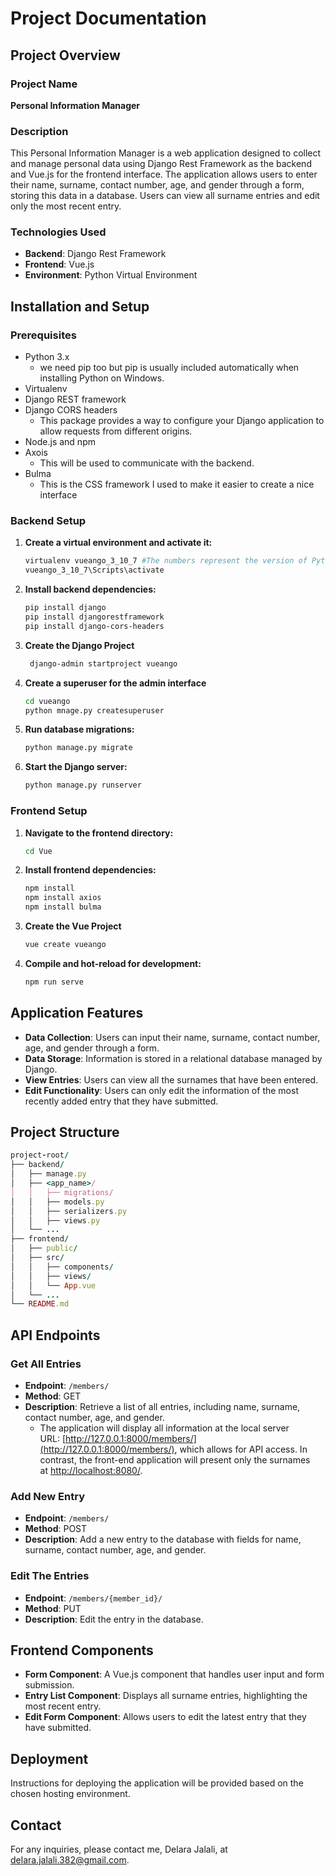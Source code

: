 # Project Documentation

## Project Overview

### Project Name

**Personal Information Manager**

### Description

This Personal Information Manager is a web application designed to collect and manage personal data using Django Rest Framework as the backend and Vue.js for the frontend interface. The application allows users to enter their name, surname, contact number, age, and gender through a form, storing this data in a database. Users can view all surname entries and edit only the most recent entry.

### Technologies Used

- **Backend**: Django Rest Framework
- **Frontend**: Vue.js
- **Environment**: Python Virtual Environment

## Installation and Setup

### Prerequisites

- Python 3.x
    - we need pip too but pip is usually included automatically when installing Python on Windows.
- Virtualenv
- Django REST framework
- Django CORS headers
    - This package provides a way to configure your Django application to allow requests from different origins.
- Node.js and npm
- Axois
    - This will be used to communicate with the backend.
- Bulma
    - This is the CSS framework I used to make it easier to create a nice interface

### Backend Setup

1. **Create a virtual environment and activate it:**
    
    ```bash
    virtualenv vueango_3_10_7 #The numbers represent the version of Python that we are using
    vueango_3_10_7\Scripts\activate
    ```
    
2. **Install backend dependencies:**
    
    ```bash
    pip install django
    pip install djangorestframework
    pip install django-cors-headers
    ```
    
3. **Create the Django Project**
    
    ```bash
     django-admin startproject vueango
    ```
    
4. **Create a superuser for the admin interface**
    
    ```bash
    cd vueango
    python mnage.py createsuperuser
    ```
    
5. **Run database migrations:**
    
    ```bash
    python manage.py migrate
    ```
    
6. **Start the Django server:**
    
    ```bash
    python manage.py runserver
    ```
    

### Frontend Setup

1. **Navigate to the frontend directory:**
    
    ```bash
    cd Vue
    ```
    
2. **Install frontend dependencies:**
    
    ```bash
    npm install
    npm install axios
    npm install bulma
    ```
    
3. **Create the Vue Project**
    
    ```bash
    vue create vueango
    ```
    
4. **Compile and hot-reload for development:**
    
    ```bash
    npm run serve
    ```
    

## Application Features

- **Data Collection**: Users can input their name, surname, contact number, age, and gender through a form.
- **Data Storage**: Information is stored in a relational database managed by Django.
- **View Entries**: Users can view all the surnames that have been entered.
- **Edit Functionality**: Users can only edit the information of the most recently added entry that they have submitted.

## Project Structure

```ruby
project-root/
├── backend/
│   ├── manage.py
│   ├── <app_name>/
│   │   ├── migrations/
│   │   ├── models.py
│   │   ├── serializers.py
│   │   ├── views.py
│   └── ...
├── frontend/
│   ├── public/
│   ├── src/
│   │   ├── components/
│   │   ├── views/
│   │   └── App.vue
│   └── ...
└── README.md

```

## API Endpoints

### Get All Entries

- **Endpoint**: `/members/`
- **Method**: GET
- **Description**: Retrieve a list of all entries, including name, surname, contact number, age, and gender.
    - The application will display all information at the local server URL: [http://127.0.0.1:8000/members/](http://127.0.0.1:8000/members/), which allows for API access. In contrast, the front-end application will present only the surnames at [http://localhost:8080/](http://localhost:8080/).

### Add New Entry

- **Endpoint**: `/members/`
- **Method**: POST
- **Description**: Add a new entry to the database with fields for name, surname, contact number, age, and gender.

### Edit The Entries

- **Endpoint**: `/members/{member_id}/`
- **Method**: PUT
- **Description**: Edit the entry in the database.

## Frontend Components

- **Form Component**: A Vue.js component that handles user input and form submission.
- **Entry List Component**: Displays all surname entries, highlighting the most recent entry.
- **Edit Form Component**: Allows users to edit the latest entry that they have submitted.

## Deployment

Instructions for deploying the application will be provided based on the chosen hosting environment.

## Contact

For any inquiries, please contact me, Delara Jalali, at delara.jalali.382@gmail.com.
